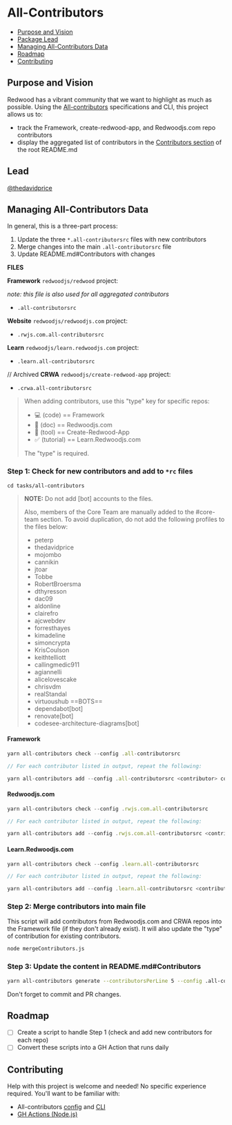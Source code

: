 # All-Contributors

<!-- toc -->

- [Purpose and Vision](#Purpose-and-Vision)
- [Package Lead](#Package-Lead)
- [Managing All-Contributors Data](#step-2-merge-contributors-into-main-file)
- [Roadmap](#Roadmap)
- [Contributing](#Contributing)

## Purpose and Vision

Redwood has a vibrant community that we want to highlight as much as possible. Using the [All-contributors](https://allcontributors.org/) specifications and CLI, this project allows us to:

- track the Framework, create-redwood-app, and Redwoodjs.com repo contributors
- display the aggregated list of contributors in the [Contributors section](https://github.com/redwoodjs/redwood/blob/main/README.md#contributors) of the root README.md

## Lead

[@thedavidprice](https://github.com/thedavidprice)

## Managing All-Contributors Data

In general, this is a three-part process:

1. Update the three `*.all-contributorsrc` files with new contributors
2. Merge changes into the main `.all-contributorsrc` file
3. Update README.md#Contributors with changes

**FILES**

**Framework** `redwoodjs/redwood` project:

_note: this file is also used for all aggregated contributors_

- `.all-contributorsrc`

**Website** `redwoodjs/redwoodjs.com` project:

- `.rwjs.com.all-contributorsrc`

**Learn** `redwoodjs/learn.redwoodjs.com` project:

- `.learn.all-contributorsrc`

// Archived
**CRWA** `redwoodjs/create-redwood-app` project:

- `.crwa.all-contributorsrc`

> When adding contributors, use this "type" key for specific repos:
>
> - 💻 (code) == Framework
> - 📖 (doc) == Redwoodjs.com
> - 🔧 (tool) == Create-Redwood-App
> - ✅ (tutorial) == Learn.Redwoodjs.com
>
> The "type" is required.

### Step 1: Check for new contributors and add to `*rc` files

`cd tasks/all-contributors`

> **NOTE:**
> Do not add [bot] accounts to the files.
>
> Also, members of the Core Team are manually added to the #core-team section. To avoid duplication, do not add the following profiles to the files below:
>
> - peterp
> - thedavidprice
> - mojombo
> - cannikin
> - jtoar
> - Tobbe
> - RobertBroersma
> - dthyresson
> - dac09
> - aldonline
> - clairefro
> - ajcwebdev
> - forresthayes
> - kimadeline
> - simoncrypta
> - KrisCoulson
> - keithtelliott
> - callingmedic911
> - agiannelli
> - alicelovescake
> - chrisvdm
> - realStandal
> - virtuoushub
>   ==BOTS==
> - dependabot[bot]
> - renovate[bot]
> - codesee-architecture-diagrams[bot]

#### Framework

```js
yarn all-contributors check --config .all-contributorsrc

// For each contributor listed in output, repeat the following:

yarn all-contributors add --config .all-contributorsrc <contributor> code
```

#### Redwoodjs.com

```js
yarn all-contributors check --config .rwjs.com.all-contributorsrc

// For each contributor listed in output, repeat the following:

yarn all-contributors add --config .rwjs.com.all-contributorsrc <contributor> doc
```

#### Learn.Redwoodjs.com

```js
yarn all-contributors check --config .learn.all-contributorsrc

// For each contributor listed in output, repeat the following:

yarn all-contributors add --config .learn.all-contributorsrc <contributor> tutorial
```

### Step 2: Merge contributors into main file

This script will add contributors from Redwoodjs.com and CRWA repos into the Framework file (if they don't already exist). It will also update the "type" of contribution for existing contributors.

```bash
node mergeContributors.js
```

### Step 3: Update the content in README.md#Contributors

```bash
yarn all-contributors generate --contributorsPerLine 5 --config .all-contributorsrc
```

Don't forget to commit and PR changes.

## Roadmap

- [ ] Create a script to handle Step 1 (check and add new contributors for each repo)
- [ ] Convert these scripts into a GH Action that runs daily

## Contributing

Help with this project is welcome and needed! No specific experience required. You'll want to be familiar with:

- All-contributors [config](https://allcontributors.org/docs/en/cli/configuration) and [CLI](https://allcontributors.org/docs/en/cli/usage)
- [GH Actions (Node.js)](https://docs.github.com/en/actions/language-and-framework-guides/using-nodejs-with-github-actions)
